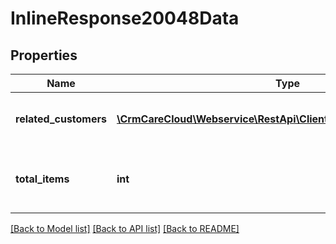 # InlineResponse20048Data

## Properties
Name | Type | Description | Notes
------------ | ------------- | ------------- | -------------
**related_customers** | [**\CrmCareCloud\Webservice\RestApi\Client\Model\RelatedCustomer[]**](RelatedCustomer.md) | Collection of all related customers. | [optional] 
**total_items** | **int** | The number of all found related customers. | [optional] 

[[Back to Model list]](../../README.md#documentation-for-models) [[Back to API list]](../../README.md#documentation-for-api-endpoints) [[Back to README]](../../README.md)

